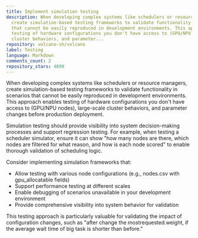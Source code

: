 ```yaml
---
title: Implement simulation testing
description: When developing complex systems like schedulers or resource managers,
  create simulation-based testing frameworks to validate functionality in scenarios
  that cannot be easily reproduced in development environments. This approach enables
  testing of hardware configurations you don't have access to (GPU/NPU nodes), large-scale
  cluster behaviors, and parameter...
repository: volcano-sh/volcano
label: Testing
language: Markdown
comments_count: 2
repository_stars: 4899
---
```


When developing complex systems like schedulers or resource managers, create simulation-based testing frameworks to validate functionality in scenarios that cannot be easily reproduced in development environments. This approach enables testing of hardware configurations you don't have access to (GPU/NPU nodes), large-scale cluster behaviors, and parameter changes before production deployment.

Simulation testing should provide visibility into system decision-making processes and support regression testing. For example, when testing a scheduler simulator, ensure it can show "how many nodes are there, which nodes are filtered for what reason, and how is each node scored" to enable thorough validation of scheduling logic.

Consider implementing simulation frameworks that:
- Allow testing with various node configurations (e.g., nodes.csv with gpu_allocatable fields)
- Support performance testing at different scales
- Enable debugging of scenarios unavailable in your development environment
- Provide comprehensive visibility into system behavior for validation

This testing approach is particularly valuable for validating the impact of configuration changes, such as "after change the mostrequested.weight, if the average wait time of big task is shorter than before."